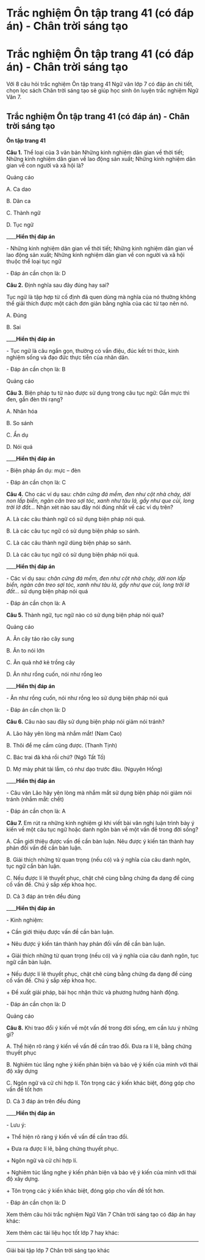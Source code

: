 # Trắc nghiệm Ôn tập trang 41 (có đáp án) - Chân trời sáng tạo

# Trắc nghiệm Ôn tập trang 41 (có đáp án) - Chân trời sáng tạo

Với 8 câu hỏi trắc nghiệm Ôn tập trang 41 Ngữ văn lớp 7 có đáp án chi tiết, chọn lọc sách Chân trời sáng tạo sẽ giúp học sinh ôn luyện trắc nghiệm Ngữ Văn 7.

## Trắc nghiệm Ôn tập trang 41 (có đáp án) - Chân trời sáng tạo

**Ôn tập trang 41**

**Câu 1.** Thể loại của 3 văn bản Những kinh nghiệm dân gian về thời tiết; Những kinh nghiệm dân gian về lao động sản xuất; Những kinh nghiệm dân gian về con người và xã hội là?

Quảng cáo

A. Ca dao

B. Dân ca

C. Thành ngữ

D. Tục ngữ

____**Hiển thị đáp án**

\- Những kinh nghiệm dân gian về thời tiết; Những kinh nghiệm dân gian về lao động sản xuất; Những kinh nghiệm dân gian về con người và xã hội thuộc thể loại tục ngữ

\- Đáp án cần chọn là: D

**Câu 2.** Định nghĩa sau đây đúng hay sai?

Tục ngữ là tập hợp từ cố định đã quen dùng mà nghĩa của nó thường không thể giải thích được một cách đơn giản bằng nghĩa của các từ tạo nên nó.

A. Đúng

B. Sai

____**Hiển thị đáp án**

\- Tục ngữ là câu ngắn gọn, thường có vần điệu, đúc kết tri thức, kinh nghiệm sống và đạo đức thực tiễn của nhân dân.

\- Đáp án cần chọn là: B

Quảng cáo

**Câu 3.** Biện pháp tu từ nào được sử dụng trong câu tục ngữ: Gần mực thì đen, gần đèn thì rạng?

A. Nhân hóa

B. So sánh

C. Ẩn dụ

D. Nói quá

____**Hiển thị đáp án**

\- Biện pháp ẩn dụ: mực – đèn

\- Đáp án cần chọn là: C

**Câu 4.** Cho các ví dụ sau:  _chân cứng đá mềm, đen như cột nhà cháy, dời non lấp biển, ngàn cân treo sợi tóc, xanh như tàu lá, gầy như que củi, long trời lở đất..._ Nhận xét nào sau đây nói đúng nhất về các ví dụ trên?

A. Là các câu thành ngữ có sử dụng biện pháp nói quá.

B. Là các câu tục ngữ có sử dụng biện pháp so sánh.

C. Là các câu thành ngữ dùng biện pháp so sánh.

D. Là các câu tục ngữ có sử dụng biện pháp nói quá.

____**Hiển thị đáp án**

\- Các ví dụ sau:  _chân cứng đá mềm, đen như cột nhà cháy, dời non lấp biển, ngàn cân treo sợi tóc, xanh như tàu lá, gầy như que củi, long trời lở đất..._ sử dụng biện pháp nói quá

\- Đáp án cần chọn là: A

**Câu 5.** Thành ngữ, tục ngữ nào có sử dụng biện pháp nói quá?

Quảng cáo

A. Ăn cây táo rào cây sung

B. Ăn to nói lớn

C. Ăn quả nhớ kẻ trồng cây

D. Ăn như rồng cuốn, nói như rồng leo

____**Hiển thị đáp án**

\- Ăn như rồng cuốn, nói như rồng leo sử dụng biện pháp nói quá

\- Đáp án cần chọn là: D

**Câu 6.** Câu nào sau đây sử dụng biện pháp nói giảm nói tránh?

A. Lão hãy yên lòng mà nhắm mắt! (Nam Cao)

B. Thôi để mẹ cầm cũng được. (Thanh Tịnh)

C. Bác trai đã khá rồi chứ? (Ngô Tất Tố)

D. Mợ mày phát tài lắm, có như dạo trước đâu. (Nguyên Hồng)

____**Hiển thị đáp án**

\- Câu văn Lão hãy yên lòng mà nhắm mắt sử dụng biện pháp nói giảm nói tránh (nhắm mắt: chết)

\- Đáp án cần chọn là: A

**Câu 7.** Em rút ra những kinh nghiệm gì khi viết bài văn nghị luận trình bày ý kiến về một câu tục ngữ hoặc danh ngôn bàn về một vấn đề trong đời sống?

A. Cần giới thiệu được vấn đề cần bàn luận. Nêu được ý kiến tán thành hay phản đối vấn đề cần bàn luận.

B. Giải thích những từ quan trọng (nếu có) và ý nghĩa của câu danh ngôn, tục ngữ cần bàn luận.

C. Nếu được lí lẽ thuyết phục, chặt chẽ cùng bằng chứng đa dạng để củng cố vấn đề. Chú ý sắp xếp khoa học.

D. Cả 3 đáp án trên đều đúng

____**Hiển thị đáp án**

\- Kinh nghiệm:

\+ Cần giới thiệu được vấn đề cần bàn luận.

\+ Nêu được ý kiến tán thành hay phản đối vấn đề cần bàn luận.

\+ Giải thích những từ quan trọng (nếu có) và ý nghĩa của câu danh ngôn, tục ngữ cần bàn luận.

\+ Nếu được lí lẽ thuyết phục, chặt chẽ cùng bằng chứng đa dạng để củng cố vấn đề. Chú ý sắp xếp khoa học.

\+ Đề xuất giải pháp, bài học nhận thức và phương hướng hành động.

\- Đáp án cần chọn là: D

Quảng cáo

**Câu 8.** Khi trao đổi ý kiến về một vấn đề trong đời sống, em cần lưu ý những gì?

A. Thể hiện rõ ràng ý kiến về vấn đề cần trao đổi. Đưa ra lí lẽ, bằng chứng thuyết phục

B. Nghiêm túc lắng nghe ý kiến phản biện và bảo vệ ý kiến của mình với thái độ xây dựng

C. Ngôn ngữ và cử chỉ hợp lí. Tôn trọng các ý kiến khác biệt, đóng góp cho vấn đề tốt hơn

D. Cả 3 đáp án trên đều đúng

____**Hiển thị đáp án**

\- Lưu ý:

\+ Thể hiện rõ ràng ý kiến về vấn đề cần trao đổi.

\+ Đưa ra được lí lẽ, bằng chứng thuyết phục.

\+ Ngôn ngữ và cử chỉ hợp lí.

\+ Nghiêm túc lắng nghe ý kiến phản biện và bảo vệ ý kiến của mình với thái độ xây dựng.

\+ Tôn trọng các ý kiến khác biệt, đóng góp cho vấn đề tốt hơn.

\- Đáp án cần chọn là: D

Xem thêm câu hỏi trắc nghiệm Ngữ Văn 7 Chân trời sáng tạo có đáp án hay khác:

Xem thêm các tài liệu học tốt lớp 7 hay khác:

* * *

Giải bài tập lớp 7 Chân trời sáng tạo khác
